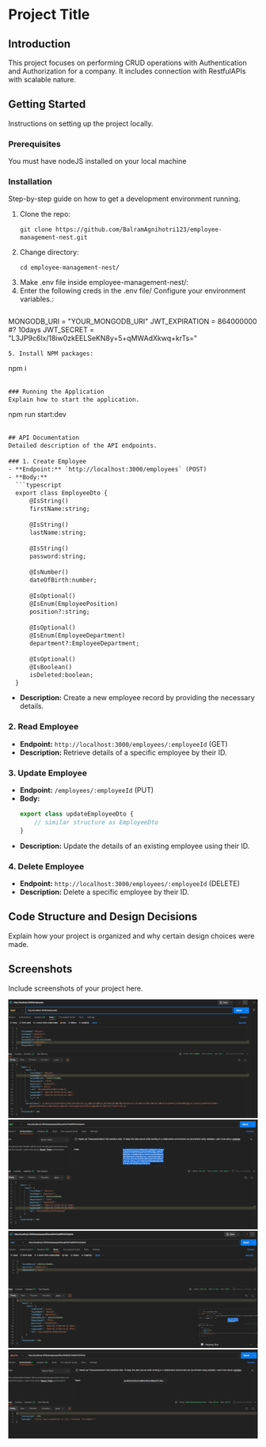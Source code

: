 
# Project Title

## Introduction
This project focuses on performing CRUD operations with Authentication and Authorization for a company. It includes connection with RestfulAPIs with scalable nature. 

## Getting Started
Instructions on setting up the project locally.

### Prerequisites
You must have nodeJS installed on your local machine

### Installation
Step-by-step guide on how to get a development environment running.

1. Clone the repo:
   ```
   git clone https://github.com/BalramAgnihotri123/employee-management-nest.git
   ```
2. Change directory:
   ```
   cd employee-management-nest/
   ```
3. Make .env file inside employee-management-nest/:
4. Enter the following creds in the .env file/ Configure your environment variables.:
   ```
  MONGODB_URI = "YOUR_MONGODB_URI"
  JWT_EXPIRATION = 864000000 #? 10days
  JWT_SECRET = "L3JP9c6lx/18iw0zkEELSeKN8y+5+qMWAdXkwq+krTs="
   ```
5. Install NPM packages:
   ```
   npm i
   ```

### Running the Application
Explain how to start the application.
```
npm run start:dev
```

## API Documentation
Detailed description of the API endpoints.

### 1. Create Employee
- **Endpoint:** `http://localhost:3000/employees` (POST)
- **Body:**
  ```typescript
  export class EmployeeDto {
      @IsString()
      firstName:string;

      @IsString()
      lastName:string;

      @IsString()
      password:string;

      @IsNumber()
      dateOfBirth:number;

      @IsOptional()
      @IsEnum(EmployeePosition)
      position?:string;

      @IsOptional()
      @IsEnum(EmployeeDepartment)
      department?:EmployeeDepartment;

      @IsOptional()
      @IsBoolean()
      isDeleted:boolean;
  }
  ```
- **Description:** Create a new employee record by providing the necessary details.

### 2. Read Employee
- **Endpoint:** `http://localhost:3000/employees/:employeeId` (GET)
- **Description:** Retrieve details of a specific employee by their ID.

### 3. Update Employee
- **Endpoint:** `/employees/:employeeId` (PUT)
- **Body:**
  ```typescript
  export class updateEmployeeDto {
      // similar structure as EmployeeDto
  }
  ```
- **Description:** Update the details of an existing employee using their ID.

### 4. Delete Employee
- **Endpoint:** `http://localhost:3000/employees/:employeeId` (DELETE)
- **Description:** Delete a specific employee by their ID.

## Code Structure and Design Decisions
Explain how your project is organized and why certain design choices were made.

## Screenshots
Include screenshots of your project here.

![Screenshot 1](/CreateEmployee.png)
![Screenshot 2](/GetEmployee.png)
![Screenshot 3](/UpdateEmployee.png)
![Screenshot 4](/DeleteEmployee.png)
<!-- 
## Contributing
Information on how others can contribute to your project.

## License
State the license under which your project is available. -->
